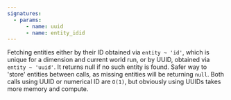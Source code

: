 ```yaml
---
signatures:
  - params:
      - name: uuid
      - name: entity_idid
---
```


Fetching entities either by their ID obtained via `entity ~ 'id'`, which is unique for a dimension and current world
run, or by UUID, obtained via `entity ~ 'uuid'`. It returns null if no such entity is found. Safer way to 'store'
entities between calls, as missing entities will be returning `null`. Both calls using UUID or numerical ID are `O(1)`,
but obviously using UUIDs takes more memory and compute.

